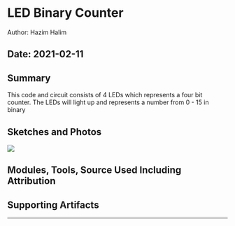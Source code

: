 #  LED Binary Counter

Author: Hazim Halim

Date: 2021-02-11
-----

## Summary
This code and circuit consists of 4 LEDs which represents a four bit counter.
The LEDs will light up and represents a number from 0 - 15 in binary

## Sketches and Photos
![](images/led_binary.HEIC)

## Modules, Tools, Source Used Including Attribution


## Supporting Artifacts


-----
